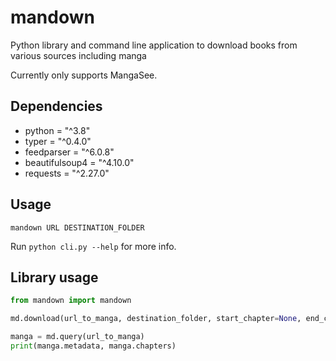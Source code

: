 # mandown

Python library and command line application to download books from various sources including manga

Currently only supports MangaSee.

## Dependencies

- python = "^3.8"
- typer = "^0.4.0"
- feedparser = "^6.0.8"
- beautifulsoup4 = "^4.10.0"
- requests = "^2.27.0"

## Usage

```
mandown URL DESTINATION_FOLDER
```

Run `python cli.py --help` for more info.

## Library usage

```python
from mandown import mandown

md.download(url_to_manga, destination_folder, start_chapter=None, end_chapter=None, maxthreads=4)

manga = md.query(url_to_manga)
print(manga.metadata, manga.chapters)
```
